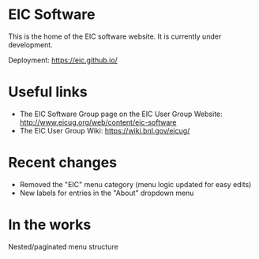 
# EIC Software

This is the home of the EIC software website. It is currently under development.

Deployment: https://eic.github.io/

# Useful links

* The EIC Software Group page on the EIC User Group Website: http://www.eicug.org/web/content/eic-software
* The EIC User Group Wiki: https://wiki.bnl.gov/eicug/

# Recent changes

* Removed the "EIC" menu category (menu logic updated for easy edits)
* New labels for entries in the "About" dropdown menu

# In the works

Nested/paginated menu structure
